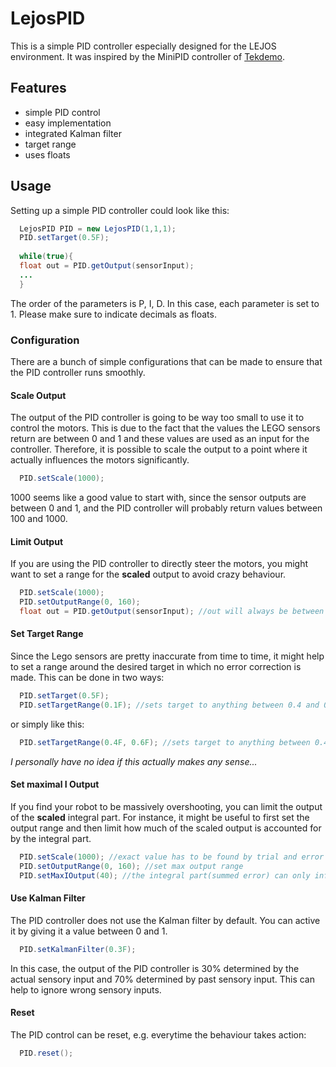 # LejosPID
This is a simple PID controller especially designed for the LEJOS environment.
It was inspired by the MiniPID controller of [Tekdemo](https://github.com/tekdemo/MiniPID-Java).

## Features
* simple PID control
* easy implementation
* integrated Kalman filter
* target range
* uses floats

## Usage
Setting up a simple PID controller could look like this:
```java
  LejosPID PID = new LejosPID(1,1,1);
  PID.setTarget(0.5F);
  
  while(true){
  float out = PID.getOutput(sensorInput);
  ...
  }
```
The order of the parameters is P, I, D. In this case, each parameter is set to 1.
Please make sure to indicate decimals as floats.

### Configuration
There are a bunch of simple configurations that can be made to ensure that the PID controller runs smoothly.

#### Scale Output
The output of the PID controller is going to be way too small to use it to control the motors. This is due to the fact that the values the LEGO sensors return are between 0 and 1 and these values are used as an input for the controller. Therefore, it is possible to scale the output to a point where it actually influences the motors significantly.
```java
  PID.setScale(1000);
```
1000 seems like a good value to start with, since the sensor outputs are between 0 and 1, and the PID controller will probably return values between 100 and 1000.

#### Limit Output
If you are using the PID controller to directly steer the motors, you might want to set a range for the **scaled** output to avoid crazy behaviour.
```java
  PID.setScale(1000);
  PID.setOutputRange(0, 160); 
  float out = PID.getOutput(sensorInput); //out will always be between 0 and 160, depending on the situation.
```

#### Set Target Range
Since the Lego sensors are pretty inaccurate from time to time, it might help to set a range around the desired target in which no error correction is made.
This can be done in two ways:
```java
  PID.setTarget(0.5F);
  PID.setTargetRange(0.1F); //sets target to anything between 0.4 and 0.6; error will be 0 in this range
```
or simply like this:
```java
  PID.setTargetRange(0.4F, 0.6F); //sets target to anything between 0.4 and 0.6
```
*I personally have no idea if this actually makes any sense...*

#### Set maximal I Output
If you find your robot to be massively overshooting, you can limit the output of the **scaled** integral part. For instance, it might be useful to first set the output range and then limit how much of the scaled output is accounted for by the integral part.
```java
  PID.setScale(1000); //exact value has to be found by trial and error
  PID.setOutputRange(0, 160); //set max output range
  PID.setMaxIOutput(40); //the integral part(summed error) can only influence the output by 40
```

#### Use Kalman Filter
The PID controller does not use the Kalman filter by default. You can active it by giving it a value between 0 and 1.
```java
  PID.setKalmanFilter(0.3F);
```
In this case, the output of the PID controller is 30% determined by the actual sensory input and 70% determined by past sensory input.
This can help to ignore wrong sensory inputs.

#### Reset
The PID control can be reset, e.g. everytime the behaviour takes action: 
```java
  PID.reset();
```
